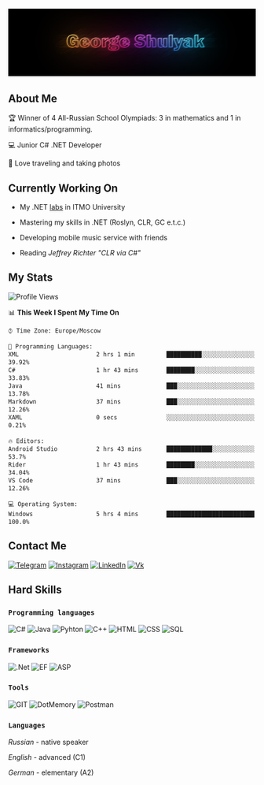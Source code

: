 ![](./img/header.jpg)

## About Me

:trophy: Winner of 4 All-Russian School Olympiads: 3 in mathematics and 1 in informatics/programming.

:computer: Junior C# .NET Developer

:camera_flash: Love traveling and taking photos


## Currently Working On

* My .NET [labs](https://itmois.notion.site/1-y24-54e3ddf85994453ea2cf37d000c0296e) in ITMO University

* Mastering my skills in .NET (Roslyn, CLR, GC e.t.c.)

* Developing mobile music service with friends

* Reading _Jeffrey Richter "CLR via C#"_

## My Stats

<!--START_SECTION:waka-->
![Profile Views](http://img.shields.io/badge/Profile%20Views-34-blue)

📊 **This Week I Spent My Time On** 

```text
⌚︎ Time Zone: Europe/Moscow

💬 Programming Languages: 
XML                      2 hrs 1 min         ██████████░░░░░░░░░░░░░░░   39.92% 
C#                       1 hr 43 mins        ████████░░░░░░░░░░░░░░░░░   33.83% 
Java                     41 mins             ███░░░░░░░░░░░░░░░░░░░░░░   13.78% 
Markdown                 37 mins             ███░░░░░░░░░░░░░░░░░░░░░░   12.26% 
XAML                     0 secs              ░░░░░░░░░░░░░░░░░░░░░░░░░   0.21%

🔥 Editors: 
Android Studio           2 hrs 43 mins       █████████████░░░░░░░░░░░░   53.7% 
Rider                    1 hr 43 mins        ████████░░░░░░░░░░░░░░░░░   34.04% 
VS Code                  37 mins             ███░░░░░░░░░░░░░░░░░░░░░░   12.26%

💻 Operating System: 
Windows                  5 hrs 4 mins        █████████████████████████   100.0%

```


<!--END_SECTION:waka-->

## Contact Me

[![Telegram](https://img.shields.io/badge/Telegram-1C93CE?style=for-the-badge&logo=telegram)](https://t.me/george_shulyak)
[![Instagram](https://img.shields.io/badge/Instagram-EDB151?style=for-the-badge&logo=instagram)](https://instagram.com/georgeshulyak?igshid=YmMyMTA2M2Y=)
[![LinkedIn](https://img.shields.io/badge/LinkedIn-0A66C2?style=for-the-badge&logo=linkedin)](https://www.linkedin.com/in/george-shulyak-63334023b/)
[![Vk](https://img.shields.io/badge/VK-0077FF?style=for-the-badge&logo=vk)](https://vk.com/gshulyak)


## Hard Skills

### `Programming languages`

![C#](https://img.shields.io/badge/-C%23-B869DD?style=for-the-badge&logo=csharp)
![Java](https://img.shields.io/badge/Java-DB6900?style=for-the-badge&logo=java)
![Pyhton](https://img.shields.io/badge/Python-F2C73E?style=for-the-badge&logo=python)
![C++](https://img.shields.io/badge/C++-00417B?style=for-the-badge&logo=C%2b%2b)
![HTML](https://img.shields.io/badge/HTML5-E56027?style=for-the-badge&logo=html5)
![CSS](https://img.shields.io/badge/CSS3-2760E5?style=for-the-badge&logo=css3)
![SQL](https://img.shields.io/badge/SQL-2471BD?style=for-the-badge)

### `Frameworks`
![.Net](https://img.shields.io/badge/-.Net_Framework-4E2ACD?style=for-the-badge&logo=dotnet)
![EF](https://img.shields.io/badge/EF_CORE_6-631F74?style=for-the-badge&logo=dotnet)
![ASP](https://img.shields.io/badge/ASP.NET-156AB1?style=for-the-badge&logo=dotnet)

### `Tools`
![GIT](https://img.shields.io/badge/-GIT-303030?style=for-the-badge&logo=git)
![DotMemory](https://img.shields.io/badge/Dot_Memory-E37D68?style=for-the-badge&logo=jetbrains)
![Postman](https://img.shields.io/badge/Postman-FFFFFF?style=for-the-badge&logo=postman)

### `Languages`

*Russian* - native speaker

*English* - advanced (C1)

*German* - elementary (A2)